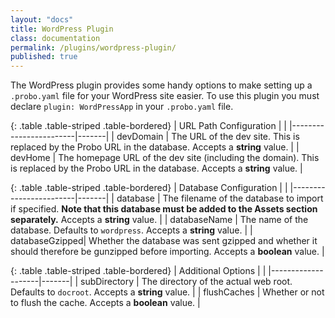 ```yaml
---
layout: "docs"
title: WordPress Plugin
class: documentation
permalink: /plugins/wordpress-plugin/
published: true
---
```

The WordPress plugin provides some handy options to make setting up a `.probo.yaml` file for your WordPress site easier. To use this plugin you must declare `plugin: WordPressApp` in your `.probo.yaml` file.

{: .table .table-striped .table-bordered}
| URL Path Configuration |       |
|------------------------|-------|
| devDomain | The URL of the dev site. This is replaced by the Probo URL in the database. Accepts a **string** value. |
| devHome | The homepage URL of the dev site (including the domain). This is replaced by the Probo URL in the database. Accepts a **string** value. |

{: .table .table-striped .table-bordered}
| Database Configuration |       |
|------------------------|-------|
| database | The filename of the database to import if specified. **Note that this database must be added to the Assets section separately.** Accepts a **string** value. |
| databaseName   | The name of the database. Defaults to `wordpress`. Accepts a **string** value. |
| databaseGzipped| Whether the database was sent gzipped and whether it should therefore be gunzipped before importing. Accepts a **boolean** value. |

{: .table .table-striped .table-bordered}
| Additional Options |       |
|--------------------|-------|
| subDirectory | The directory of the actual web root. Defaults to `docroot`. Accepts a **string** value. |
| flushCaches | Whether or not to flush the cache. Accepts a **boolean** value. |
